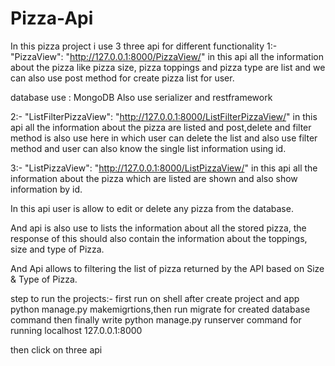 # Pizza-Api
In this pizza project i use 3 three api for different functionality
1:- "PizzaView": "http://127.0.0.1:8000/PizzaView/" in this api all the information about the pizza like pizza size, pizza toppings and pizza type
are list and we can also use post method for create pizza list for user.

database use : MongoDB
Also use serializer and restframework

2:- "ListFilterPizzaView": "http://127.0.0.1:8000/ListFilterPizzaView/" in this api all the information about the pizza are listed
and post,delete and filter method is also use here in which user can delete the list and also use filter method and user can also know the single list information using id.

3:- "ListPizzaView": "http://127.0.0.1:8000/ListPizzaView/" in this api all the information about the pizza which are listed are shown and also show information by id.

In this api user is allow to edit or delete any pizza from the database.

And api is also use to lists the information about all the stored pizza, the response of this should also contain the information about the toppings, size and type of Pizza.

And Api allows to filtering the list of pizza returned by the API based on Size & Type of Pizza.

step to run the projects:-
first run on shell after create project and app python manage.py makemigrtions,then run migrate for created database command then finally
write python manage.py runserver command for running localhost 127.0.0.1:8000

then click on three api





